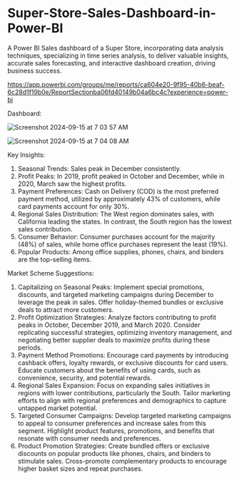 # Super-Store-Sales-Dashboard-in-Power-BI
A Power BI Sales dashboard of a Super Store, incorporating data analysis techniques, specializing in time series analysis, to deliver valuable insights, accurate sales forecasting, and interactive dashboard creation, driving business success.

https://app.powerbi.com/groups/me/reports/ca604e20-9f95-40b6-beaf-6c28d1f19b0e/ReportSectionba06fd40149b04a6bc4c?experience=power-bi

Dashboard:

![Screenshot 2024-09-15 at 7 03 57 AM](https://github.com/user-attachments/assets/ae34269f-9bb5-4dbf-a8cc-807189437f4e)

![Screenshot 2024-09-15 at 7 04 08 AM](https://github.com/user-attachments/assets/fa36de8f-3071-45ea-810d-95ce6dc41df5)

Key Insights:
1.	Seasonal Trends: Sales peak in December consistently.
2.	Profit Peaks: In 2019, profit peaked in October and December, while in 2020, March saw the highest profits.
3.	Payment Preferences: Cash on Delivery (COD) is the most preferred payment method, utilized by approximately 43% of customers, while card payments account for only 30%.
4.	Regional Sales Distribution: The West region dominates sales, with California leading the states. In contrast, the South region has the lowest sales contribution.
5.	Consumer Behavior: Consumer purchases account for the majority (48%) of sales, while home office purchases represent the least (19%).
6.	Popular Products: Among office supplies, phones, chairs, and binders are the top-selling items.

Market Scheme Suggestions:
1.	Capitalizing on Seasonal Peaks: Implement special promotions, discounts, and targeted marketing campaigns during December to leverage the peak in sales. Offer holiday-themed bundles or exclusive deals to attract more customers.
2.	Profit Optimization Strategies: Analyze factors contributing to profit peaks in October, December 2019, and March 2020. Consider replicating successful strategies, optimizing inventory management, and negotiating better supplier deals to maximize profits during these periods.
3.	Payment Method Promotions: Encourage card payments by introducing cashback offers, loyalty rewards, or exclusive discounts for card users. Educate customers about the benefits of using cards, such as convenience, security, and potential rewards.
4.	Regional Sales Expansion: Focus on expanding sales initiatives in regions with lower contributions, particularly the South. Tailor marketing efforts to align with regional preferences and demographics to capture untapped market potential.
5.	Targeted Consumer Campaigns: Develop targeted marketing campaigns to appeal to consumer preferences and increase sales from this segment. Highlight product features, promotions, and benefits that resonate with consumer needs and preferences.
6.	Product Promotion Strategies: Create bundled offers or exclusive discounts on popular products like phones, chairs, and binders to stimulate sales. Cross-promote complementary products to encourage higher basket sizes and repeat purchases.



